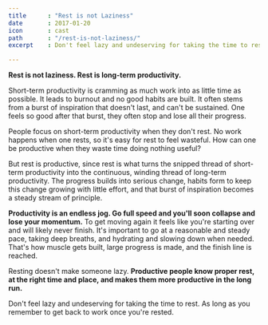 ```yaml
---
title      : "Rest is not Laziness"
date       : 2017-01-20
icon       : cast
path       : "/rest-is-not-laziness/"
excerpt    : Don't feel lazy and undeserving for taking the time to rest. One can't be productive without rest.

---
```


**Rest is not laziness. Rest is long-term productivity.**

Short-term productivity is cramming as much work into as little time as possible. It leads to burnout and no good habits are built. It often stems from a burst of inspiration that doesn't last, and can't be sustained. One feels so good after that burst, they often stop and lose all their progress.

People focus on short-term productivity when they don't rest. No work happens when one rests, so it's easy for rest to feel wasteful. How can one be productive when they waste time doing nothing useful?

But rest is productive, since rest is what turns the snipped thread of short-term productivity into the continuous, winding thread of long-term productivity. The progress builds into serious change, habits form to keep this change growing with little effort, and that burst of inspiration becomes a steady stream of principle.

**Productivity is an endless jog. Go full speed and you'll soon collapse and lose your momentum.** To get moving again it feels like you're starting over and will likely never finish. It's important to go at a reasonable and steady pace, taking deep breaths, and hydrating and slowing down when needed. That's how muscle gets built, large progress is made, and the finish line is reached.

Resting doesn't make someone lazy. **Productive people know proper rest, at the right time and place, and makes them more productive in the long run.**

Don't feel lazy and undeserving for taking the time to rest. As long as you remember to get back to work once you're rested.